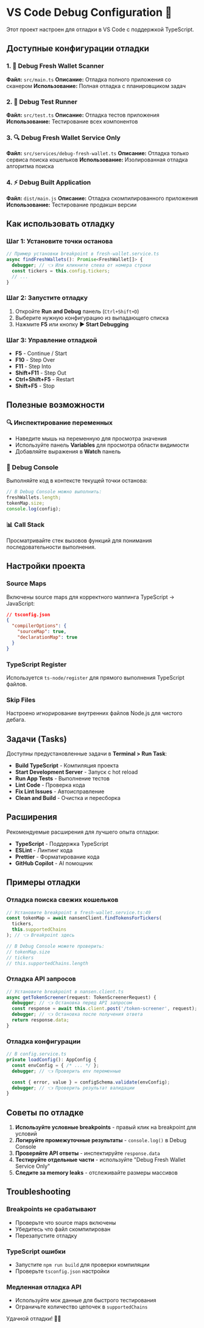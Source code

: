 # VS Code Debug Configuration 🐛

Этот проект настроен для отладки в VS Code с поддержкой TypeScript.

## Доступные конфигурации отладки

### 1. 🚀 Debug Fresh Wallet Scanner

**Файл:** `src/main.ts`
**Описание:** Отладка полного приложения со сканером
**Использование:** Полная отладка с планировщиком задач

### 2. 🧪 Debug Test Runner

**Файл:** `src/test.ts`
**Описание:** Отладка тестов приложения
**Использование:** Тестирование всех компонентов

### 3. 🔍 Debug Fresh Wallet Service Only

**Файл:** `src/services/debug-fresh-wallet.ts`
**Описание:** Отладка только сервиса поиска кошельков
**Использование:** Изолированная отладка алгоритма поиска

### 4. ⚡ Debug Built Application

**Файл:** `dist/main.js`
**Описание:** Отладка скомпилированного приложения
**Использование:** Тестирование продакшн версии

## Как использовать отладку

### Шаг 1: Установите точки останова

```typescript
// Пример установки breakpoint в fresh-wallet.service.ts
async findFreshWallets(): Promise<FreshWallet[]> {
  debugger; // 👈 Или кликните слева от номера строки
  const tickers = this.config.tickers;
  // ...
}
```

### Шаг 2: Запустите отладку

1. Откройте **Run and Debug** панель (`Ctrl+Shift+D`)
2. Выберите нужную конфигурацию из выпадающего списка
3. Нажмите **F5** или кнопку **▶️ Start Debugging**

### Шаг 3: Управление отладкой

- **F5** - Continue / Start
- **F10** - Step Over
- **F11** - Step Into
- **Shift+F11** - Step Out
- **Ctrl+Shift+F5** - Restart
- **Shift+F5** - Stop

## Полезные возможности

### 🔍 Инспектирование переменных

- Наведите мышь на переменную для просмотра значения
- Используйте панель **Variables** для просмотра области видимости
- Добавляйте выражения в **Watch** панель

### 📝 Debug Console

Выполняйте код в контексте текущей точки останова:

```javascript
// В Debug Console можно выполнить:
freshWallets.length;
tokenMap.size;
console.log(config);
```

### 📊 Call Stack

Просматривайте стек вызовов функций для понимания последовательности выполнения.

## Настройки проекта

### Source Maps

Включены source maps для корректного маппинга TypeScript → JavaScript:

```json
// tsconfig.json
{
  "compilerOptions": {
    "sourceMap": true,
    "declarationMap": true
  }
}
```

### TypeScript Register

Используется `ts-node/register` для прямого выполнения TypeScript файлов.

### Skip Files

Настроено игнорирование внутренних файлов Node.js для чистого дебага.

## Задачи (Tasks)

Доступны предустановленные задачи в **Terminal > Run Task**:

- **Build TypeScript** - Компиляция проекта
- **Start Development Server** - Запуск с hot reload
- **Run App Tests** - Выполнение тестов
- **Lint Code** - Проверка кода
- **Fix Lint Issues** - Автоисправление
- **Clean and Build** - Очистка и пересборка

## Расширения

Рекомендуемые расширения для лучшего опыта отладки:

- **TypeScript** - Поддержка TypeScript
- **ESLint** - Линтинг кода
- **Prettier** - Форматирование кода
- **GitHub Copilot** - AI помощник

## Примеры отладки

### Отладка поиска свежих кошельков

```typescript
// Установите breakpoint в fresh-wallet.service.ts:49
const tokenMap = await nansenClient.findTokensForTickers(
  tickers,
  this.supportedChains
); // 👈 Breakpoint здесь

// В Debug Console можете проверить:
// tokenMap.size
// tickers
// this.supportedChains.length
```

### Отладка API запросов

```typescript
// Установите breakpoint в nansen.client.ts
async getTokenScreener(request: TokenScreenerRequest) {
  debugger; // 👈 Остановка перед API запросом
  const response = await this.client.post('/token-screener', request);
  debugger; // 👈 Остановка после получения ответа
  return response.data;
}
```

### Отладка конфигурации

```typescript
// В config.service.ts
private loadConfig(): AppConfig {
  const envConfig = { /* ... */ };
  debugger; // 👈 Проверить env переменные

  const { error, value } = configSchema.validate(envConfig);
  debugger; // 👈 Проверить результат валидации
}
```

## Советы по отладке

1. **Используйте условные breakpoints** - правый клик на breakpoint для условий
2. **Логируйте промежуточные результаты** - `console.log()` в Debug Console
3. **Проверяйте API ответы** - инспектируйте `response.data`
4. **Тестируйте отдельные части** - используйте "Debug Fresh Wallet Service Only"
5. **Следите за memory leaks** - отслеживайте размеры массивов

## Troubleshooting

### Breakpoints не срабатывают

- Проверьте что source maps включены
- Убедитесь что файл скомпилирован
- Перезапустите отладку

### TypeScript ошибки

- Запустите `npm run build` для проверки компиляции
- Проверьте `tsconfig.json` настройки

### Медленная отладка API

- Используйте мок данные для быстрого тестирования
- Ограничьте количество цепочек в `supportedChains`

Удачной отладки! 🐛✨

